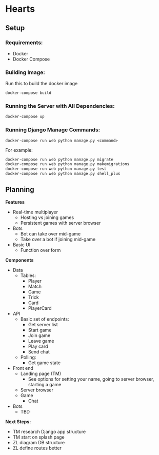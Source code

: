 # Hearts

## Setup

### Requirements:
- Docker
- Docker Compose

### Building Image:
Run this to build the docker image
```bash
docker-compose build
```

### Running the Server with All Dependencies:
```bash
docker-compose up
```

### Running Django Manage Commands:
```
docker-compose run web python manage.py <command>
```
For example:
```bash
docker-compose run web python manage.py migrate
docker-compose run web python manage.py makemigrations
docker-compose run web python manage.py test
docker-compose run web python manage.py shell_plus
```

## Planning

**Features**
- Real-time multiplayer
  - Hosting vs joining games
  - Persistent games with server browser
- Bots
  - Bot can take over mid-game
  - Take over a bot if joining mid-game
- Basic UI
  - Function over form

**Components**
- Data
  - Tables:
    - Player
    - Match
    - Game
    - Trick
    - Card
    - PlayerCard
- API
  - Basic set of endpoints:
    - Get server list
    - Start game
    - Join game
    - Leave game
    - Play card
    - Send chat
  - Polling:
    - Get game state
- Front end
  - Landing page (TM)
    - See options for setting your name, going to server browser, starting a game
  - Server browser
  - Game
    - Chat
- Bots
  - TBD

**Next Steps:**
- TM research Django app structure
- TM start on splash page
- ZL diagram DB structure
- ZL define routes better